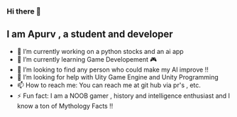 ### Hi there 👋
## I am  Apurv  , a student and developer

- 🔭 I’m currently working on a python stocks and an ai app
- 🌱 I’m currently learning Game Developement 🎮
- 👯 I’m looking to find any person who could make my AI  improve !!
- 🤔 I’m looking for help with Uity Game Engine and Unity Programming
- 📫 How to reach me: You can reach me at git hub via pr's , etc.
- ⚡ Fun fact: I am a NOOB gamer , history and intelligence enthusiast and I know a ton of Mythology Facts !!


